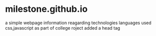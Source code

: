 # milestone.github.io
a simple webpage
information reagarding technologies
languages used css,javascript
as part of college roject
added a head tag
